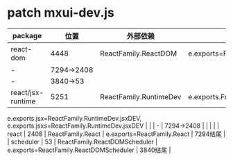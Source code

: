 # patch mxui-dev.js

| package | 位置 | 外部依赖 | 变更 | 备注 |
| --- | --- | --- | --- | --- |
| react-dom | 4448 | ReactFamily.ReactDOM | e.exports=ReactFamily.ReactDOM | 3935结尾 |
| - | 7294→2408 |  |  |  |
| - | 3840→53 |  |  |  |
| react/jsx-runtime | 5251 | ReactFamily.RuntimeDev | e.exports.Fragment=ReactFamily.RuntimeDev.Fragment,
e.exports.jsx=ReactFamily.RuntimeDev.jsxDEV,
e.exports.jsxs=ReactFamily.RuntimeDev.jsxDEV |  |
| - | 7294→2408 |  |  |  |
| react | 2408 | ReactFamily.React | e.exports=ReactFamily.React | 7294结尾 |
| scheduler | 53 | ReactFamily.ReactDOMScheduler | e.exports=ReactFamily.ReactDOMScheduler | 3840结尾 |
